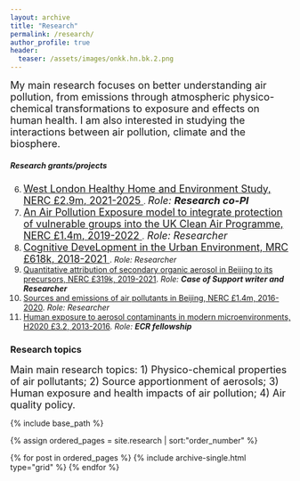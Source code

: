 ```yaml
---
layout: archive
title: "Research"
permalink: /research/
author_profile: true
header:
  teaser: /assets/images/onkk.hn.bk.2.png
---
```


<font size=4> My main research focuses on better understanding air pollution, 
from emissions through atmospheric physico-chemical transformations to exposure and effects on human health.
I am also interested in studying the interactions between air pollution, climate and the biosphere. </font> 

##### Research grants/projects

06. [<font size=4> West London Healthy Home and Environment Study, NERC £2.9m, 2021-2025 </font>](https://gtr.ukri.org/projects?ref=NE%2FW002116%2F1#/tabOverview). *<font size=4>Role: </font>* ***<font size=4>Research co-PI</font>***
05. [<font size=4>An Air Pollution Exposure model to integrate protection of vulnerable groups into the UK Clean Air Programme, NERC £1.4m, 2019-2022 </font>](https://gtr.ukri.org/project/6D2FF57F-BE97-4070-B074-685CC802D05F).<font size=4> *Role: Researcher*</font> 
04. [<font size=4>Cognitive DeveLopment in the Urban Environment, MRC £618k, 2018-2021 </font>](https://gtr.ukri.org/projects?ref=MR%2FR00322X%2F1). *Role: Researcher*
03. [Quantitative attribution of secondary organic aerosol in Beijing to its precursors, NERC £319k, 2019-2021](https://gtr.ukri.org/projects?ref=NE%2FS006699%2F1&pn=0&fetchSize=10&selectedSortableField=date&selectedSortOrder=ASC#/tabOverview). *Role:* ***Case of Support writer and Researcher***
02. [Sources and emissions of air pollutants in Beijing, NERC £1.4m, 2016-2020](https://gtr.ukri.org/projects?ref=NE%2FN007190%2F1). *Role: Researcher*
01. [Human exposure to aerosol contaminants in modern microenvironments, H2020 £3.2, 2013-2016](https://cordis.europa.eu/project/id/315760/reporting). *Role:* ***ECR fellowship***

### Research topics

<font size=4>Main main research topics: 1) Physico-chemical properties of air pollutants; 2) Source apportionment of aerosols; 3) Human exposure and health impacts of air pollution; 4) Air quality policy.  </font> 

<nbsp>

{% include base_path %}

{% assign ordered_pages = site.research | sort:"order_number" %}

{% for post in ordered_pages %}
  {% include archive-single.html type="grid" %}
{% endfor %}
